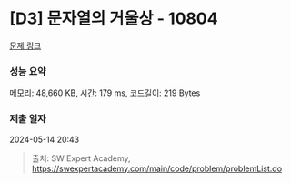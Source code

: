# [D3] 문자열의 거울상 - 10804 

[문제 링크](https://swexpertacademy.com/main/code/problem/problemDetail.do?contestProbId=AXTC0x16D8EDFASe) 

### 성능 요약

메모리: 48,660 KB, 시간: 179 ms, 코드길이: 219 Bytes

### 제출 일자

2024-05-14 20:43



> 출처: SW Expert Academy, https://swexpertacademy.com/main/code/problem/problemList.do